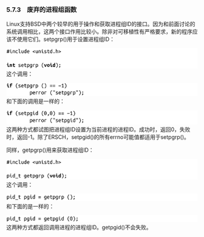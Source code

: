 ### 5.7.3　废弃的进程组函数

Linux支持BSD中两个较早的用于操作和获取进程组ID的接口。因为和前面讨论的系统调用相比，这两个接口作用比较小。除非对可移植性有严格要求，新的程序应该不使用它们。setpgrp()用于设置进程组ID：



![250.png](../images/250.png)
这个调用：



![251.png](../images/251.png)
和下面的调用是一样的：



![252.png](../images/252.png)
这两种方式都试图把进程组ID设置为当前进程的进程ID。成功时，返回0，失败时，返回-1。除了ERSCH，setpgid()的所有errno可能值都适用于setpgrp()。

同样，getpgrp()用来获取进程组ID：



![253.png](../images/253.png)
这个调用：



![254.png](../images/254.png)
和下面的是一样的：



![255.png](../images/255.png)
这两种方式都返回调用进程的进程组ID。getpgid()不会失败。

